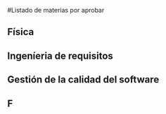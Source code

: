 #Listado de materias por aprobar
## Física


## Ingeníeria de requisitos

## Gestión de la calidad del software

## F


